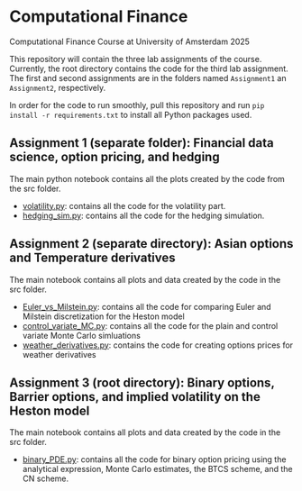# Computational Finance
Computational Finance Course at University of Amsterdam 2025

This repository will contain the three lab assignments of the course. Currently, the root directory contains the code for the third lab assignment. The first and second assignments are in the folders named `Assignment1` an `Assignment2`, respectively.

In order for the code to run smoothly, pull this repository and run `pip install -r requirements.txt` to install all Python packages used.

## Assignment 1 (separate folder): Financial data science, option pricing, and hedging
The main python notebook contains all the plots created by the code from the src folder.
* [volatility.py](src/volatility.py): contains all the code for the volatility part.
* [hedging_sim.py](src/hedging_sim.py): contains all the code for the hedging simulation.

## Assignment 2 (separate directory): Asian options and Temperature derivatives
The main notebook contains all plots and data created by the code in the src folder.
* [Euler_vs_Milstein.py](src/Euler_vs_Milstein.py): contains all the code for comparing Euler and Milstein discretization for the Heston model
* [control_variate_MC.py](src/control_variate_MC.py): contains all the code for the plain and control variate Monte Carlo simluations
* [weather_derivatives.py](src/weather_derivatives.py): contains the code for creating options prices for weather derivatives

## Assignment 3 (root directory): Binary options, Barrier options, and implied volatility on the Heston model
The main notebook contains all plots and data created by the code in the src folder.
* [binary_PDE.py](src/binary_PDE.py): contains all the code for binary option pricing using the analytical expression, Monte Carlo estimates, the BTCS scheme, and the CN scheme.